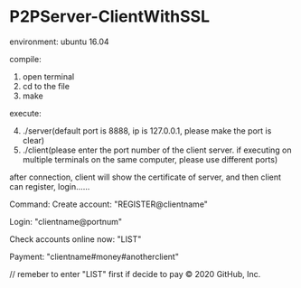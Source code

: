# P2PServer-ClientWithSSL

environment:
ubuntu 16.04

compile: 

1. open terminal
2. cd to the file
3. make

execute:

4. ./server(default port is 8888, ip is 127.0.0.1, please make the port is clear)
5. ./client(please enter the port number of the client server. if executing on multiple terminals on the same computer, please use different ports)

after connection, client will show the certificate of server, and then client can register, login......

Command:
Create account:
"REGISTER@clientname"

Login:
"clientname@portnum"

Check accounts online now:
"LIST"

Payment:
"clientname#money#anotherclient"

// remeber to enter "LIST" first if decide to pay
© 2020 GitHub, Inc.
